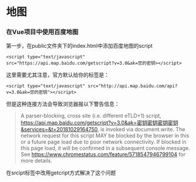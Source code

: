 # 地图

### 在Vue项目中使用百度地图
第一步，在public文件夹下的index.html中添加百度地图的script
```
<script type="text/javascript" src="https://api.map.baidu.com/getscript?v=3.0&ak=您的密钥></script>
```
这里需要尤其注意，官方默认给你的标签是：
```
<script type="text/javascript" src="http://api.map.baidu.com/api?v=3.0&ak=您的密钥"></script>
```
但是这种连接方法会导致浏览器报以下警告信息：
>A parser-blocking, cross site (i.e. different eTLD+1) script, https://api.map.baidu.com/getscript?v=3.0&ak=密钥密钥密钥密钥&services=&t=20181029164750, is invoked via document.write. The network request for this script MAY be blocked by the browser in this or a future page load due to poor network connectivity. If blocked in this page load, it will be confirmed in a subsequent console message. See https://www.chromestatus.com/feature/5718547946799104 for more details.

在srcipt标签中改用getcript方式解决了这个问题 